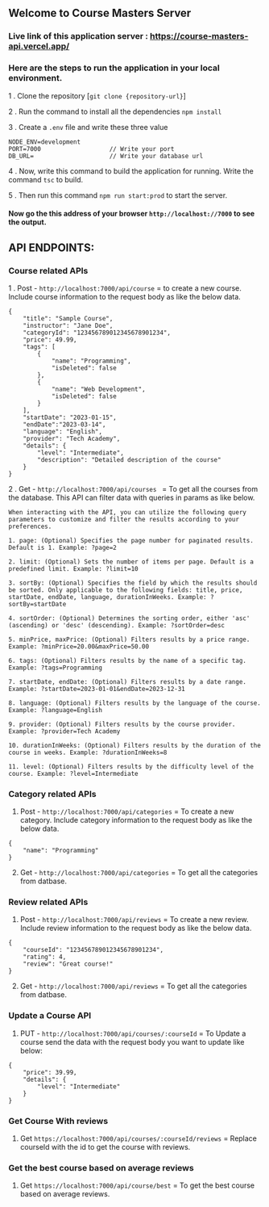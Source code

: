 ## Welcome to Course Masters Server

### Live link of this application server : https://course-masters-api.vercel.app/

### Here are the steps to run the application in your local environment.

1 . Clone the repository [```git clone {repository-url}```]

2 . Run the command to install all the dependencies `npm install`

3 . Create a `.env` file and write these three value

```
NODE_ENV=development
PORT=7000                   // Write your port
DB_URL=                     // Write your database url
```

4 . Now, write this command to build the application for running. Write the command `tsc` to build.

5 . Then run this command `npm run start:prod` to start the server.

#### Now go the this address of your browser `http://localhost://7000` to see the output.

## API ENDPOINTS:

### Course related APIs

1 . Post - `http://localhost:7000/api/course` = to create a new course. Include course information to the request body as like the below data.

```
{
    "title": "Sample Course",
    "instructor": "Jane Doe",
    "categoryId": "123456789012345678901234",
    "price": 49.99,
    "tags": [
        {
            "name": "Programming",
            "isDeleted": false
        },
        {
            "name": "Web Development",
            "isDeleted": false
        }
    ],
    "startDate": "2023-01-15",
    "endDate":"2023-03-14",
    "language": "English",
    "provider": "Tech Academy",
    "details": {
        "level": "Intermediate",
        "description": "Detailed description of the course"
    }
}
```

2 . Get - `http://localhost:7000/api/courses ` = To get all the courses from the database.
This API can filter data with queries in params as like below.

```
When interacting with the API, you can utilize the following query parameters to customize and filter the results according to your preferences.

1. page: (Optional) Specifies the page number for paginated results. Default is 1. Example: ?page=2

2. limit: (Optional) Sets the number of items per page. Default is a predefined limit. Example: ?limit=10

3. sortBy: (Optional) Specifies the field by which the results should be sorted. Only applicable to the following fields: title, price, startDate, endDate, language, durationInWeeks. Example: ?sortBy=startDate

4. sortOrder: (Optional) Determines the sorting order, either 'asc' (ascending) or 'desc' (descending). Example: ?sortOrder=desc

5. minPrice, maxPrice: (Optional) Filters results by a price range. Example: ?minPrice=20.00&maxPrice=50.00

6. tags: (Optional) Filters results by the name of a specific tag. Example: ?tags=Programming

7. startDate, endDate: (Optional) Filters results by a date range. Example: ?startDate=2023-01-01&endDate=2023-12-31

8. language: (Optional) Filters results by the language of the course. Example: ?language=English

9. provider: (Optional) Filters results by the course provider. Example: ?provider=Tech Academy

10. durationInWeeks: (Optional) Filters results by the duration of the course in weeks. Example: ?durationInWeeks=8

11. level: (Optional) Filters results by the difficulty level of the course. Example: ?level=Intermediate
```

### Category related APIs

1. Post - `http://localhost:7000/api/categories` = To create a new category. Include category information to the request body as like the below data.

```
{
    "name": "Programming"
}
```

2. Get - `http://localhost:7000/api/categories` = To get all the categories from datbase.

### Review related APIs

1. Post - `http://localhost:7000/api/reviews` = To create a new review. Include review information to the request body as like the below data.

```
{
    "courseId": "123456789012345678901234",
    "rating": 4,
    "review": "Great course!"
}
```

2. Get - `http://localhost:7000/api/reviews` = To get all the categories from datbase.

### Update a Course API

1. PUT - `http://localhost:7000/api/courses/:courseId` = To Update a course send the data with the request body you want to update like below:

```
{
    "price": 39.99,
    "details": {
        "level": "Intermediate"
    }
}
```

### Get Course With reviews

1. Get `https://localhost:7000/api/courses/:courseId/reviews` = Replace courseId with the id to get the course with reviews.

### Get the best course based on average reviews

1. Get `https://localhost:7000/api/course/best` = To get the best course based on average reviews.
